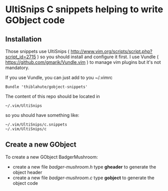 # UltiSnips C snippets helping to write GObject code

## Installation

Those snippets use UltiSnips (
http://www.vim.org/scripts/script.php?script_id=2715 ) so you should install
and configure it first. I use Vundle ( https://github.com/gmarik/Vundle.vim )
to manage vim plugins but it's not mandatory.

If you use Vundle, you can just add to you ~/.vimrc

    Bundle 'thiblahute/gobject-snippets'

The content of this repo should be located in

    ~/.vim/UltiSnips

so you should have something like:

    ~/.vim/UltiSnips/c.snippets
    ~/.vim/UltiSnips/c

## Create a new GObject

To create a new GObject BadgerMushroom:
- create a new file *badger-mushroom.h* type **gheader<TAB>** to generate the
object header
- create a new file *badger-mushroom.c* type **gobject<TAB>** to generate the
object code
